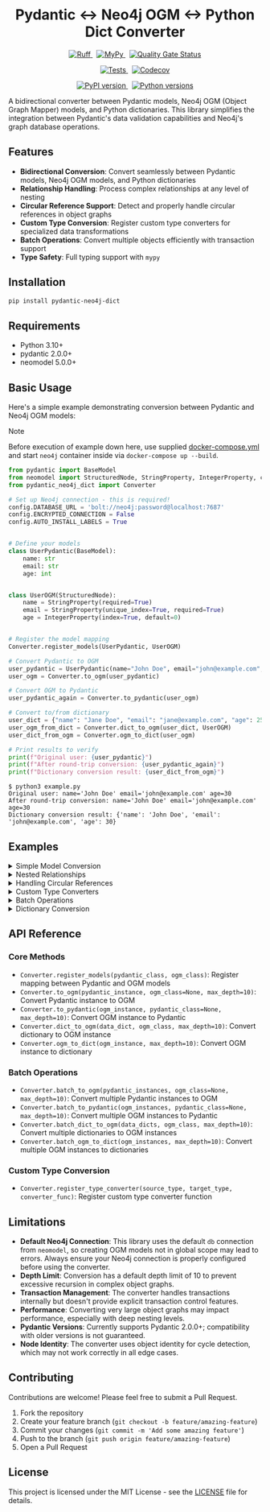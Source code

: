 <h1 align="center">Pydantic ↔ Neo4j OGM ↔ Python Dict Converter</h1>

<p align="center">
  <a href="https://github.com/HardMax71/pydantic-neo4j-dict/actions/workflows/ruff.yml">
    <img src="https://github.com/HardMax71/pydantic-neo4j-dict/actions/workflows/ruff.yml/badge.svg?branch=main" alt="Ruff">
  </a>
  &nbsp;
  <a href="https://github.com/HardMax71/pydantic-neo4j-dict/actions/workflows/mypy.yml">
    <img src="https://github.com/HardMax71/pydantic-neo4j-dict/actions/workflows/mypy.yml/badge.svg?branch=main" alt="MyPy">
  </a>
  &nbsp;
  <a href="https://sonarcloud.io/dashboard?id=HardMax71_pydantic-neo4j-dict">
    <img src="https://sonarcloud.io/api/project_badges/measure?project=HardMax71_pydantic-neo4j-dict&metric=alert_status" alt="Quality Gate Status">
  </a>
</p>

<p align="center">
  <a href="https://github.com/HardMax71/pydantic-neo4j-dict/actions/workflows/tests.yml">
    <img src="https://github.com/HardMax71/pydantic-neo4j-dict/actions/workflows/tests.yml/badge.svg?branch=main" alt="Tests">
  </a>
&nbsp;
  <a href="https://codecov.io/gh/HardMax71/pydantic-neo4j-dict">
    <img src="https://codecov.io/gh/HardMax71/pydantic-neo4j-dict/branch/main/graph/badge.svg" alt="Codecov">
  </a>
</p>

<p align="center">
  <a href="https://badge.fury.io/py/pydantic-neo4j-dict">
    <img src="https://badge.fury.io/py/pydantic-neo4j-dict.svg" alt="PyPI version">
  </a>
  &nbsp;
  <a href="https://pypi.org/project/pydantic-neo4j-dict/">
    <img src="https://img.shields.io/pypi/pyversions/pydantic-neo4j-dict.svg" alt="Python versions">
  </a>
</p>

A bidirectional converter between Pydantic models, Neo4j OGM (Object Graph Mapper) models, and Python dictionaries. This
library simplifies the integration between Pydantic's data validation capabilities and Neo4j's graph database
operations.

## Features

- **Bidirectional Conversion**: Convert seamlessly between Pydantic models, Neo4j OGM models, and Python dictionaries
- **Relationship Handling**: Process complex relationships at any level of nesting
- **Circular Reference Support**: Detect and properly handle circular references in object graphs
- **Custom Type Conversion**: Register custom type converters for specialized data transformations
- **Batch Operations**: Convert multiple objects efficiently with transaction support
- **Type Safety**: Full typing support with `mypy`

## Installation

```bash
pip install pydantic-neo4j-dict
```

## Requirements

- Python 3.10+
- pydantic 2.0.0+
- neomodel 5.0.0+

## Basic Usage

Here's a simple example demonstrating conversion between Pydantic and Neo4j OGM models:

> [!NOTE]  
> Before execution of example down here, use
> supplied [docker-compose.yml](https://github.com/HardMax71/pydantic-neo4j-dict/blob/main/docker-compose.yml)
> and start `neo4j` container inside via `docker-compose up --build`.

```python
from pydantic import BaseModel
from neomodel import StructuredNode, StringProperty, IntegerProperty, config
from pydantic_neo4j_dict import Converter

# Set up Neo4j connection - this is required!
config.DATABASE_URL = 'bolt://neo4j:password@localhost:7687'
config.ENCRYPTED_CONNECTION = False
config.AUTO_INSTALL_LABELS = True


# Define your models
class UserPydantic(BaseModel):
    name: str
    email: str
    age: int


class UserOGM(StructuredNode):
    name = StringProperty(required=True)
    email = StringProperty(unique_index=True, required=True)
    age = IntegerProperty(index=True, default=0)


# Register the model mapping
Converter.register_models(UserPydantic, UserOGM)

# Convert Pydantic to OGM
user_pydantic = UserPydantic(name="John Doe", email="john@example.com", age=30)
user_ogm = Converter.to_ogm(user_pydantic)

# Convert OGM to Pydantic
user_pydantic_again = Converter.to_pydantic(user_ogm)

# Convert to/from dictionary
user_dict = {"name": "Jane Doe", "email": "jane@example.com", "age": 25}
user_ogm_from_dict = Converter.dict_to_ogm(user_dict, UserOGM)
user_dict_from_ogm = Converter.ogm_to_dict(user_ogm)

# Print results to verify
print(f"Original user: {user_pydantic}")
print(f"After round-trip conversion: {user_pydantic_again}")
print(f"Dictionary conversion result: {user_dict_from_ogm}")
```

``` 
$ python3 example.py
Original user: name='John Doe' email='john@example.com' age=30
After round-trip conversion: name='John Doe' email='john@example.com' age=30
Dictionary conversion result: {'name': 'John Doe', 'email': 'john@example.com', 'age': 30}
```

## Examples

<details>
<summary>Simple Model Conversion</summary>

This example demonstrates basic conversion between Pydantic models and Neo4j OGM models:

```python
from pydantic import BaseModel
from neomodel import StructuredNode, StringProperty, IntegerProperty, UniqueIdProperty, config
from pydantic_neo4j_dict import Converter

# Set up Neo4j connection - this is required!
config.DATABASE_URL = 'bolt://neo4j:password@localhost:7687'
config.ENCRYPTED_CONNECTION = False
config.AUTO_INSTALL_LABELS = True


# Define Pydantic model
class ProductPydantic(BaseModel):
    uid: str
    name: str
    price: float
    sku: str


# Define Neo4j OGM model
class ProductOGM(StructuredNode):
    uid = UniqueIdProperty()
    name = StringProperty(required=True)
    price = IntegerProperty(required=True)
    sku = StringProperty(unique_index=True, required=True)


# Register the models
Converter.register_models(ProductPydantic, ProductOGM)

# Create a Pydantic instance
product = ProductPydantic(
    uid="123e4567-e89b-12d3-a456-426614174000",
    name="Wireless Headphones",
    price=99.99,
    sku="WH-X1000"
)

# Convert to Neo4j OGM model
product_ogm = Converter.to_ogm(product)

# Save to database
# product_ogm is already saved during conversion

# Query from database
retrieved_product = ProductOGM.nodes.get(sku="WH-X1000")

# Convert back to Pydantic model
product_pydantic = Converter.to_pydantic(retrieved_product)

print(f"Product: {product_pydantic.name}, Price: {product_pydantic.price}")
```

Output:

``` 
Product: Wireless Headphones, Price: 99
```

</details>

<details>
<summary>Nested Relationships</summary>

This example shows how to handle nested relationships between models:

```python
import random
from typing import List

from neomodel import IntegerProperty, One, RelationshipFrom, RelationshipTo, StringProperty, StructuredNode, config
from pydantic import BaseModel

from pydantic_neo4j_dict import Converter

# Set up Neo4j connection - this is required!
config.DATABASE_URL = 'bolt://neo4j:password@localhost:7687'
config.ENCRYPTED_CONNECTION = False
config.AUTO_INSTALL_LABELS = True


# Define Pydantic models
class AddressPydantic(BaseModel):
    street: str
    city: str
    zip_code: str


class OrderPydantic(BaseModel):
    order_id: str
    amount: float


class CustomerPydantic(BaseModel):
    name: str
    email: str
    address: AddressPydantic
    orders: List[OrderPydantic] = []


# Define Neo4j OGM models
class AddressOGM(StructuredNode):
    street = StringProperty(required=True)
    city = StringProperty(required=True)
    zip_code = StringProperty(required=True)


class OrderOGM(StructuredNode):
    order_id = StringProperty(unique_index=True, required=True)
    amount = IntegerProperty(required=True)
    customer = RelationshipFrom('CustomerOGM', 'PLACED')


class CustomerOGM(StructuredNode):
    name = StringProperty(required=True)
    email = StringProperty(unique_index=True, required=True)
    address = RelationshipTo(AddressOGM, 'HAS_ADDRESS', One)
    orders = RelationshipTo(OrderOGM, 'PLACED')


# Register model mappings
Converter.register_models(AddressPydantic, AddressOGM)
Converter.register_models(OrderPydantic, OrderOGM)
Converter.register_models(CustomerPydantic, CustomerOGM)

# Create a customer with address and orders
email = f"jane{random.randint(1, 1000)}@example.com"
customer = CustomerPydantic(
    name="Jane Smith",
    email=email,
    address=AddressPydantic(
        street="123 Main St",
        city="New York",
        zip_code="10001"
    ),
    orders=[
        OrderPydantic(order_id="ORD-001", amount=125.50),
        OrderPydantic(order_id="ORD-002", amount=75.25)
    ]
)

# Convert to Neo4j OGM model (this will create all related nodes)
customer_ogm = Converter.to_ogm(customer)

# Retrieve and convert back
retrieved_customer = CustomerOGM.nodes.get(email=email)
customer_pydantic = Converter.to_pydantic(retrieved_customer)

print(f"Customer: {customer_pydantic.name}")
print(f"Address: {customer_pydantic.address.street}, {customer_pydantic.address.city}")
print(f"Orders: {len(customer_pydantic.orders)}")
print("Whole dict: \n", customer_pydantic.model_dump())
```

Output:

```
Customer: Jane Smith
Address: 123 Main St, New York
Orders: 2
Whole dict: 
 {'name': 'Jane Smith', 'email': 'jane672@example.com', 'orders': [{'order_id': 'ORD-002', 'amount': 75}, {'order_id': 'ORD-001', 'amount': 125}], 'address': {'street': '123 Main St', 'city': 'New York', 'zip_code': '10001'}}

```

</details>

<details>
<summary>Handling Circular References</summary>

This example demonstrates how the converter handles circular references in object graphs:

```python
from typing import List

from neomodel import (
    StructuredNode, StringProperty, RelationshipTo, config
)
from pydantic import BaseModel

from pydantic_neo4j_dict import Converter

# Set up Neo4j connection - this is required!
config.DATABASE_URL = 'bolt://neo4j:password@localhost:7687'
config.ENCRYPTED_CONNECTION = False
config.AUTO_INSTALL_LABELS = True


# Define Pydantic models with circular references
class PersonPydantic(BaseModel):
    name: str
    friends: List['PersonPydantic'] = []


# Add self-reference resolution
PersonPydantic.model_rebuild()


# Define Neo4j OGM models
class PersonOGM(StructuredNode):
    name = StringProperty(required=True, unique_index=True)
    friends = RelationshipTo('PersonOGM', 'FRIENDS_WITH')


# Register models
Converter.register_models(PersonPydantic, PersonOGM)

# Create instances with circular references
alice = PersonPydantic(name="Alice")
bob = PersonPydantic(name="Bob")
charlie = PersonPydantic(name="Charlie")

# Create circular references
alice.friends = [bob, charlie]
bob.friends = [alice, charlie]
charlie.friends = [alice, bob]

# Convert to Neo4j OGM models (handles circular references)
alice_ogm = Converter.to_ogm(alice)

# Convert back to Pydantic
alice_pydantic = Converter.to_pydantic(alice_ogm)

print(f"{alice_pydantic.name}'s friends: {[friend.name for friend in alice_pydantic.friends]}")
print(f"{alice_pydantic.friends[0].name}'s friends: {[friend.name for friend in alice_pydantic.friends[0].friends]}")
```

Output:

``` 
Alice's friends: ['Charlie', 'Bob']
Charlie's friends: ['Bob', 'Alice']
```

</details>

<details>
<summary>Custom Type Converters</summary>

This example shows how to use custom type converters for specialized data transformations:

```python
from datetime import datetime, date

from neomodel import (
    StructuredNode, StringProperty, DateProperty
)
from neomodel import (
    config
)
from pydantic import BaseModel

from pydantic_neo4j_dict import Converter

# Set up Neo4j connection - this is required!
config.DATABASE_URL = 'bolt://neo4j:password@localhost:7687'
config.ENCRYPTED_CONNECTION = False
config.AUTO_INSTALL_LABELS = True


# Define models
class EventPydantic(BaseModel):
    title: str
    event_date: datetime  # Using Python datetime


class EventOGM(StructuredNode):
    title = StringProperty(required=True)
    event_date = DateProperty(required=True)  # Neo4j uses date


# Register custom type converters
Converter.register_type_converter(
    datetime, date,  # Convert from datetime to date
    lambda dt: dt.date()  # Conversion function
)

Converter.register_type_converter(
    date, datetime,  # Convert from date to datetime
    lambda d: datetime.combine(d, datetime.min.time())  # Conversion function
)

# Register models
Converter.register_models(EventPydantic, EventOGM)

# Create a Pydantic instance with datetime
event = EventPydantic(
    title="Conference",
    event_date=datetime(2023, 10, 15, 9, 0, 0)
)

# Convert to Neo4j OGM (datetime will be converted to date)
event_ogm = Converter.to_ogm(event)

# Convert back to Pydantic (date will be converted to datetime)
event_pydantic = Converter.to_pydantic(event_ogm)

print(f"Event: {event_pydantic.title}")
print(f"Date: {event_pydantic.event_date}")
print(f"Type: {type(event_pydantic.event_date)}")
print("Whole object:\n", event_pydantic.model_dump())
```

Output:

``` 
Event: Conference
Date: 2023-10-15 09:00:00
Type: <class 'datetime.datetime'>
Whole object:
 {'title': 'Conference', 'event_date': datetime.datetime(2023, 10, 15, 9, 0)}
```

</details>

<details>
<summary>Batch Operations</summary>

This example demonstrates batch conversion of multiple objects:

```python
from neomodel import StructuredNode, StringProperty, IntegerProperty, config
from pydantic import BaseModel

from pydantic_neo4j_dict import Converter

# Set up Neo4j connection - this is required!
config.DATABASE_URL = 'bolt://neo4j:password@localhost:7687'
config.ENCRYPTED_CONNECTION = False
config.AUTO_INSTALL_LABELS = True


# Define models
class ProductPydantic(BaseModel):
    name: str
    sku: str
    price: float
    inventory: int


class ProductOGM(StructuredNode):
    name = StringProperty(required=True)
    sku = StringProperty(unique_index=True, required=True)
    price = IntegerProperty(required=True)
    inventory = IntegerProperty(default=0)


# Register models
Converter.register_models(ProductPydantic, ProductOGM)

# Create multiple Pydantic instances
products = [
    ProductPydantic(name="Laptop", sku="LT-001", price=1299.99, inventory=10),
    ProductPydantic(name="Smartphone", sku="SP-002", price=899.99, inventory=15),
    ProductPydantic(name="Headphones", sku="HP-003", price=199.99, inventory=25),
    ProductPydantic(name="Tablet", sku="TB-004", price=499.99, inventory=8),
    ProductPydantic(name="Smartwatch", sku="SW-005", price=299.99, inventory=12)
]

# Batch convert to OGM models (all in a single transaction)
product_ogms = Converter.batch_to_ogm(products)

print(f"Converted {len(product_ogms)} products to OGM models")

# Batch convert back to Pydantic models
products_pydantic = Converter.batch_to_pydantic(product_ogms)

for product in products_pydantic:
    print(product.model_dump())
```

Output:

``` 
Converted 5 products to OGM models
{'name': 'Laptop', 'sku': 'LT-001', 'price': 1299.99, 'inventory': 10}
{'name': 'Smartphone', 'sku': 'SP-002', 'price': 899.99, 'inventory': 15}
{'name': 'Headphones', 'sku': 'HP-003', 'price': 199.99, 'inventory': 25}
{'name': 'Tablet', 'sku': 'TB-004', 'price': 499.99, 'inventory': 8}
{'name': 'Smartwatch', 'sku': 'SW-005', 'price': 299.99, 'inventory': 12}
```

</details>

<details>
<summary>Dictionary Conversion</summary>

This example shows conversions between dictionaries and OGM models:

```python
from neomodel import StructuredNode, StringProperty, IntegerProperty, config, RelationshipTo

from pydantic_neo4j_dict import Converter

# Set up Neo4j connection - this is required!
config.DATABASE_URL = 'bolt://neo4j:password@localhost:7687'
config.ENCRYPTED_CONNECTION = False
config.AUTO_INSTALL_LABELS = True


# Define Neo4j OGM models
class AddressOGM(StructuredNode):
    street = StringProperty(required=True)
    city = StringProperty(required=True)
    zip_code = StringProperty(required=True)


class PersonOGM(StructuredNode):
    name = StringProperty(required=True)
    age = IntegerProperty(required=True)
    address = RelationshipTo(AddressOGM, 'LIVES_AT')


# Dictionary data with nested relationship
person_dict = {
    "name": "Alex Johnson",
    "age": 32,
    "address": {
        "street": "456 Oak Avenue",
        "city": "San Francisco",
        "zip_code": "94102"
    }
}

# Convert dictionary to OGM model
person_ogm = Converter.dict_to_ogm(person_dict, PersonOGM)

# Convert OGM model back to dictionary
person_dict_again = Converter.ogm_to_dict(person_ogm)

print(person_dict)
print(person_dict_again)
print(f"Person: {person_dict_again['name']}, Age: {person_dict_again['age']}")
print(f"Address: {person_dict_again['address']['street']}, {person_dict_again['address']['city']}")
```

Output:

``` 
{'name': 'Alex Johnson', 'age': 32, 'address': {'street': '456 Oak Avenue', 'city': 'San Francisco', 'zip_code': '94102'}}
{'name': 'Alex Johnson', 'age': 32, 'address': {'street': '456 Oak Avenue', 'city': 'San Francisco', 'zip_code': '94102'}}
Person: Alex Johnson, Age: 32
Address: 456 Oak Avenue, San Francisco
```

</details>

## API Reference

### Core Methods

- `Converter.register_models(pydantic_class, ogm_class)`: Register mapping between Pydantic and OGM models
- `Converter.to_ogm(pydantic_instance, ogm_class=None, max_depth=10)`: Convert Pydantic instance to OGM
- `Converter.to_pydantic(ogm_instance, pydantic_class=None, max_depth=10)`: Convert OGM instance to Pydantic
- `Converter.dict_to_ogm(data_dict, ogm_class, max_depth=10)`: Convert dictionary to OGM instance
- `Converter.ogm_to_dict(ogm_instance, max_depth=10)`: Convert OGM instance to dictionary

### Batch Operations

- `Converter.batch_to_ogm(pydantic_instances, ogm_class=None, max_depth=10)`: Convert multiple Pydantic instances to OGM
- `Converter.batch_to_pydantic(ogm_instances, pydantic_class=None, max_depth=10)`: Convert multiple OGM instances to
  Pydantic
- `Converter.batch_dict_to_ogm(data_dicts, ogm_class, max_depth=10)`: Convert multiple dictionaries to OGM instances
- `Converter.batch_ogm_to_dict(ogm_instances, max_depth=10)`: Convert multiple OGM instances to dictionaries

### Custom Type Conversion

- `Converter.register_type_converter(source_type, target_type, converter_func)`: Register custom type converter function

## Limitations

- **Default Neo4j Connection**: This library uses the default `db` connection from `neomodel`, so creating OGM models
  not in global scope may lead to errors. Always ensure your Neo4j connection is properly configured before using the
  converter.
- **Depth Limit**: Conversion has a default depth limit of 10 to prevent excessive recursion in complex object graphs.
- **Transaction Management**: The converter handles transactions internally but doesn't provide explicit transaction
  control features.
- **Performance**: Converting very large object graphs may impact performance, especially with deep nesting levels.
- **Pydantic Versions**: Currently supports Pydantic 2.0.0+; compatibility with older versions is not guaranteed.
- **Node Identity**: The converter uses object identity for cycle detection, which may not work correctly in all edge
  cases.

## Contributing

Contributions are welcome! Please feel free to submit a Pull Request.

1. Fork the repository
2. Create your feature branch (`git checkout -b feature/amazing-feature`)
3. Commit your changes (`git commit -m 'Add some amazing feature'`)
4. Push to the branch (`git push origin feature/amazing-feature`)
5. Open a Pull Request

## License

This project is licensed under the MIT License - see
the [LICENSE](https://github.com/HardMax71/pydantic-neo4j-dict/blob/main/LICENSE) file for details.